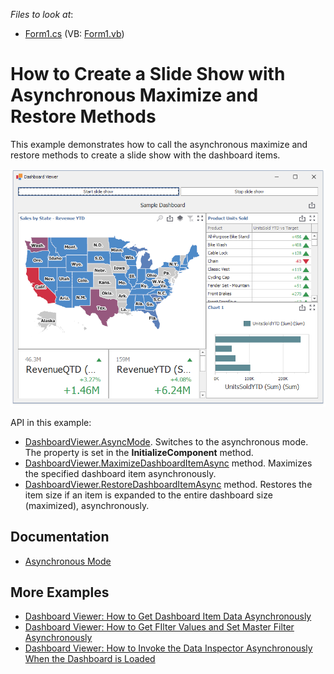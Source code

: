 <!-- default file list -->
*Files to look at*:
* [Form1.cs](./CS/ViewerForm1.cs) (VB: [Form1.vb](./VB/ViewerForm1.vb))
<!-- default file list end -->

# How to Create a Slide Show with Asynchronous Maximize and Restore Methods

This example demonstrates how to call the asynchronous maximize and restore methods to create a slide show with the dashboard items.

![screenshot](/images/screenshot.png)



API in this example:

* [DashboardViewer.AsyncMode](https://docs.devexpress.com/Dashboard/DevExpress.DashboardWin.DashboardViewer.AsyncMode). Switches to the asynchronous mode. The property is set in the **InitializeComponent** method.
* [DashboardViewer.MaximizeDashboardItemAsync](https://docs.devexpress.com/Dashboard/DevExpress.DashboardWin.DashboardViewer.MaximizeDashboardItemAsync(System.String)) method. Maximizes the specified dashboard item asynchronously.
* [DashboardViewer.RestoreDashboardItemAsync](https://docs.devexpress.com/Dashboard/DevExpress.DashboardWin.DashboardViewer.RestoreDashboardItemAsync) method. Restores the item size if an item is expanded to the entire dashboard size (maximized), asynchronously.


## Documentation

* [Asynchronous Mode](https://docs.devexpress.com/Dashboard/401305)

## More Examples

- [Dashboard Viewer: How to Get Dashboard Item Data Asynchronously](https://github.com/DevExpress-Examples/winforms-dashboard-async-mode-get-item-data)
- [Dashboard Viewer: How to Get FIlter Values and Set Master Filter Asynchronously](https://github.com/DevExpress-Examples/winforms-dashboard-async-mode-random-filter)
- [Dashboard Viewer: How to Invoke the Data Inspector Asynchronously When the Dashboard is Loaded](https://github.com/DevExpress-Examples/winforms-dashboard-async-mode-show-data-inspector)
